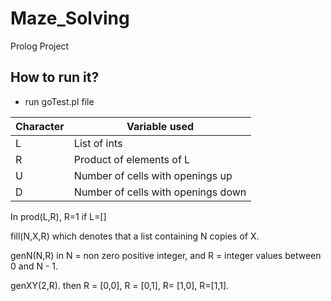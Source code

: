 # Maze_Solving
Prolog Project

## How to run it?
   -  run goTest.pl file

| Character | Variable used |
| -- | -- |
| L | List of ints |
| R | Product of elements of L |
| U | Number of cells with openings up |
| D | Number of cells with openings down |

In prod(L,R),  R=1 if L=[] 

fill(N,X,R) which denotes that a list containing N copies of X.

genN(N,R) in N = non zero positive integer, and R = integer values between 0 and N - 1.

genXY(2,R). then R = [0,0], R = [0,1], R= [1,0], R=[1,1].
